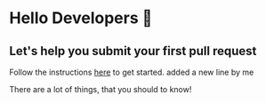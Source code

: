 # Hello Developers :wave:
## Let's help you submit your first pull request

Follow the instructions [here](https://trygit.js.org) to get started. 
added a new line by me

There are a lot of things, that you should to know!
